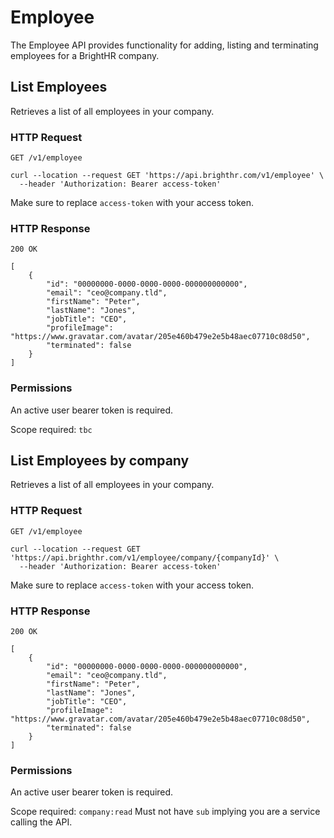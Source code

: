 # Employee

The Employee API provides functionality for adding, listing and terminating employees for a BrightHR company.

## List Employees

Retrieves a list of all employees in your company.

### HTTP Request

`GET /v1/employee`

```shell
curl --location --request GET 'https://api.brighthr.com/v1/employee' \
  --header 'Authorization: Bearer access-token'
```

Make sure to replace `access-token` with your access token.

### HTTP Response

`200 OK`
```
[
    {
        "id": "00000000-0000-0000-0000-000000000000",
        "email": "ceo@company.tld",
        "firstName": "Peter",
        "lastName": "Jones",
        "jobTitle": "CEO",
        "profileImage": "https://www.gravatar.com/avatar/205e460b479e2e5b48aec07710c08d50",
        "terminated": false
    }
]
```

### Permissions

An active user bearer token is required.

Scope required: `tbc`


## List Employees by company

Retrieves a list of all employees in your company.

### HTTP Request

`GET /v1/employee`

```shell
curl --location --request GET 'https://api.brighthr.com/v1/employee/company/{companyId}' \
  --header 'Authorization: Bearer access-token'
```

Make sure to replace `access-token` with your access token.

### HTTP Response

`200 OK`
```
[
    {
        "id": "00000000-0000-0000-0000-000000000000",
        "email": "ceo@company.tld",
        "firstName": "Peter",
        "lastName": "Jones",
        "jobTitle": "CEO",
        "profileImage": "https://www.gravatar.com/avatar/205e460b479e2e5b48aec07710c08d50",
        "terminated": false
    }
]
```

### Permissions

An active user bearer token is required.

Scope required: `company:read` Must not have `sub` implying you are a service calling the API.

